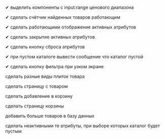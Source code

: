✔ выделить компоненты с input:range ценового диапазона

✔ сделать счётчик найденных товаров работающим

✔ сделать работающими отображение активных атрибутов

✔ сделать закрытие активных атрибутов

✔ сделать кнопку сброса атрибутов

✔ при пустом каталоге вывести сообщение что каталог пустой

✔ сделать кнопку фильтра при узком экране

сделать разные виды плиток товара

сделать страницу с товаром

сделать добавление в корзину

сделать страницу корзины

добавить больше товаров в базу данных

сделать неактивными те атрибуты, при выборе которых каталог будет пустым
